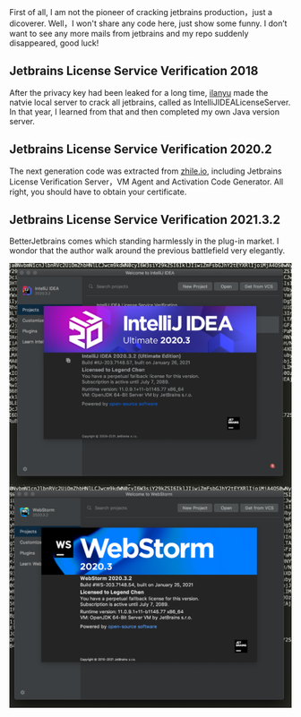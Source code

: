 
First of all, I am not the pioneer of cracking jetbrains production，just a dicoverer.
Well，I won't share any code here, just show some funny. I don’t want to see any more mails from jetbrains and my repo suddenly disappeared, good luck!

## Jetbrains License Service Verification 2018
After the privacy key had been leaked for a long time, [ilanyu](http://blog.lanyus.com/archives/189.html/comment-page-3) made the natvie local server to crack all jetbrains, called as IntelliJIDEALicenseServer. In that year, I learned from that and then completed my own Java version server.  

## Jetbrains License Service Verification 2020.2

The next generation code was extracted from [zhile.io](https://zhile.io/2018/08/17/jetbrains-license-server-crack.html), including Jetbrains License Verification Server，VM Agent and Activation Code Generator. 
All right, you should have to obtain your certificate.  


## Jetbrains License Service Verification 2021.3.2
BetterJetbrains comes which standing harmlessly in the plug-in market. I wondor that the author walk around the previous battlefield very elegantly.

<img align="left" src="snapshot.png" />
<img align="left" src="snapshot02.png" />